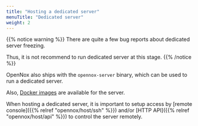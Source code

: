 ```yaml
---
title: "Hosting a dedicated server"
menuTitle: "Dedicated server"
weight: 2
---
```


{{% notice warning %}}
There are quite a few bug reports about dedicated server freezing.

Thus, it is not recommend to run dedicated server at this stage.
{{% /notice %}}

OpenNox also ships with the `opennox-server` binary, which can be used to run a dedicated server.

Also, [Docker images](https://github.com/noxworld-dev/opennox-docker/pkgs/container/opennox) are available for the server.

When hosting a dedicated server, it is important to setup access by [remote console]({{% relref "opennox/host/ssh" %}})
and/or [HTTP API]({{% relref "opennox/host/api" %}}) to control the server remotely.